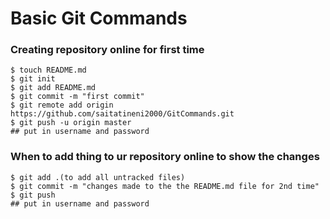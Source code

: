 # Basic Git Commands

### Creating repository online for <b>first time</b>

```
$ touch README.md
$ git init
$ git add README.md
$ git commit -m "first commit"
$ git remote add origin https://github.com/saitatineni2000/GitCommands.git
$ git push -u origin master
## put in username and password
```

### When to add thing to ur repository online to show the changes

```
$ git add .(to add all untracked files)
$ git commit -m "changes made to the the README.md file for 2nd time"
$ git push
## put in username and password
```